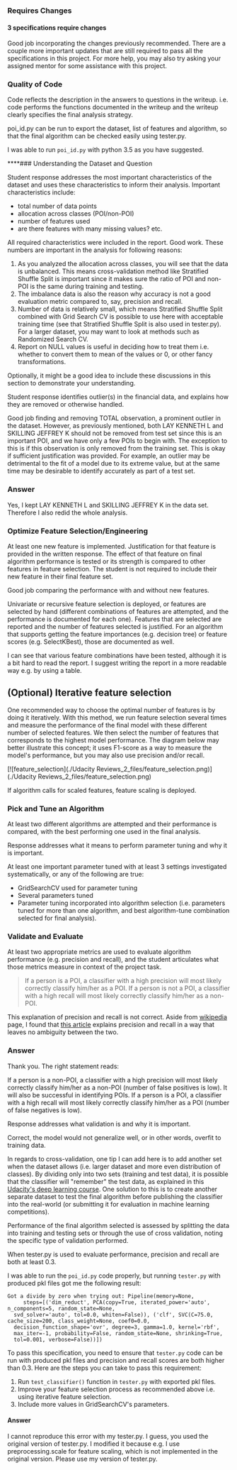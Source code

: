 ### Requires Changes

#### 3 specifications require changes

Good job incorporating the changes previously recommended. There are a couple more important updates that are still required to pass all the specifications in this project. For more help, you may also try asking your assigned mentor for some assistance with this project.

### Quality of Code

Code reflects the description in the answers to questions in the writeup. i.e. code performs the functions documented in the writeup and the writeup clearly specifies the final analysis strategy.

poi_id.py can be run to export the dataset, list of features and algorithm, so that the final algorithm can be checked easily using tester.py.

I was able to run `poi_id.py` with python 3.5 as you have suggested.

****### Understanding the Dataset and Question

Student response addresses the most important characteristics of the dataset and uses these characteristics to inform their analysis. Important characteristics include:

*   total number of data points
*   allocation across classes (POI/non-POI)
*   number of features used
*   are there features with many missing values? etc.

All required characteristics were included in the report. Good work. These numbers are important in the analysis for following reasons:

1.  As you analyzed the allocation across classes, you will see that the data is unbalanced. This means cross-validation method like Stratified Shuffle Split is important since it makes sure the ratio of POI and non-POI is the same during training and testing.
2.  The imbalance data is also the reason why accuracy is not a good evaluation metric compared to, say, precision and recall.
3.  Number of data is relatively small, which means Stratified Shuffle Split combined with Grid Search CV is possible to use here with acceptable training time (see that Stratified Shuffle Split is also used in tester.py). For a larger dataset, you may want to look at methods such as Randomized Search CV.
4.  Report on NULL values is useful in deciding how to treat them i.e. whether to convert them to mean of the values or 0, or other fancy transformations.

Optionally, it might be a good idea to include these discussions in this section to demonstrate your understanding.

Student response identifies outlier(s) in the financial data, and explains how they are removed or otherwise handled.

Good job finding and removing TOTAL observation, a prominent outlier in the dataset. However, as previously mentioned, both LAY KENNETH L and SKILLING JEFFREY K should not be removed from test set since this is an important POI, and we have only a few POIs to begin with. The exception to this is if this observation is only removed from the training set. This is okay if sufficient justification was provided. For example, an outlier may be detrimental to the fit of a model due to its extreme value, but at the same time may be desirable to identify accurately as part of a test set.

### Answer

Yes, I kept LAY KENNETH L and SKILLING JEFFREY K in the data set. Therefore I also redid the whole analysis.

### Optimize Feature Selection/Engineering

At least one new feature is implemented. Justification for that feature is provided in the written response. The effect of that feature on final algorithm performance is tested or its strength is compared to other features in feature selection. The student is not required to include their new feature in their final feature set.

Good job comparing the performance with and without new features.

Univariate or recursive feature selection is deployed, or features are selected by hand (different combinations of features are attempted, and the performance is documented for each one). Features that are selected are reported and the number of features selected is justified. For an algorithm that supports getting the feature importances (e.g. decision tree) or feature scores (e.g. SelectKBest), those are documented as well.

I can see that various feature combinations have been tested, although it is a bit hard to read the report. I suggest writing the report in a more readable way e.g. by using a table.

(Optional) Iterative feature selection
--------------------------------------

One recommended way to choose the optimal number of features is by doing it iteratively. With this method, we run feature selection several times and measure the performance of the final model with these different number of selected features. We then select the number of features that corresponds to the highest model performance. The diagram below may better illustrate this concept; it uses F1-score as a way to measure the model's performance, but you may also use precision and/or recall.

[![feature_selection](./Udacity Reviews_2_files/feature_selection.png)](./Udacity Reviews_2_files/feature_selection.png)

If algorithm calls for scaled features, feature scaling is deployed.

### Pick and Tune an Algorithm

At least two different algorithms are attempted and their performance is compared, with the best performing one used in the final analysis.

Response addresses what it means to perform parameter tuning and why it is important.

At least one important parameter tuned with at least 3 settings investigated systematically, or any of the following are true:

*   GridSearchCV used for parameter tuning
*   Several parameters tuned
*   Parameter tuning incorporated into algorithm selection (i.e. parameters tuned for more than one algorithm, and best algorithm-tune combination selected for final analysis).

### Validate and Evaluate

At least two appropriate metrics are used to evaluate algorithm performance (e.g. precision and recall), and the student articulates what those metrics measure in context of the project task.

> If a person is a POI, a classifier with a high precision will most likely correctly classify him/her as a POI. If a person is not a POI, a classifier with a high recall will most likely correctly classify him/her as a non-POI.

This explanation of precision and recall is not correct. Aside from [wikipedia](https://en.wikipedia.org/wiki/Precision_and_recall) page, I found that [this article](http://rushdishams.blogspot.co.id/2011/03/precision-and-recall.html) explains precision and recall in a way that leaves no ambiguity between the two.
### Answer
Thank you. The right statement reads:
 
If a person is a non-POI, a classifier with a high precision will most likely correctly classify him/her as a non-POI 
(number of false positives is low). It will also be successful in identifying POIs. 
If a person is a POI, a classifier with a high recall will most likely correctly 
classify him/her as a POI (number of false negatives is low).



Response addresses what validation is and why it is important.

Correct, the model would not generalize well, or in other words, overfit to training data.

In regards to cross-validation, one tip I can add here is to add another set when the dataset allows (i.e. larger dataset and more even distribution of classes). By dividing only into two sets (training and test data), it is possible that the classifier will "remember" the test data, as explained in this [Udacity's deep learning course](https://www.udacity.com/course/viewer#!/c-ud730/l-6370362152/m-6379811830). One solution to this is to create another separate dataset to test the final algorithm before publishing the classifier into the real-world (or submitting it for evaluation in machine learning competitions).

Performance of the final algorithm selected is assessed by splitting the data into training and testing sets or through the use of cross validation, noting the specific type of validation performed.

When tester.py is used to evaluate performance, precision and recall are both at least 0.3.

I was able to run the `poi_id.py` code properly, but running `tester.py` with produced pkl files got me the following result:

    Got a divide by zero when trying out: Pipeline(memory=None,
         steps=[('dim_reduct', PCA(copy=True, iterated_power='auto', n_components=5, random_state=None,
      svd_solver='auto', tol=0.0, whiten=False)), ('clf', SVC(C=75.0, cache_size=200, class_weight=None, coef0=0.0,
      decision_function_shape='ovr', degree=3, gamma=1.0, kernel='rbf',
      max_iter=-1, probability=False, random_state=None, shrinking=True,
      tol=0.001, verbose=False))])
    

To pass this specification, you need to ensure that `tester.py` code can be run with produced pkl files and precision and recall scores are both higher than 0.3. Here are the steps you can take to pass this requirement:

1.  Run `test_classifier()` function in `tester.py` with exported pkl files.
2.  Improve your feature selection process as recommended above i.e. using iterative feature selection.
3.  Include more values in GridSearchCV's parameters.

#### Answer

I cannot reproduce this error with my tester.py. I guess, you used the original version of tester.py. I modified it because
e.g. I use preprocessing.scale for feature scaling, which is not implemented in the original version. Please use my 
version of tester.py. 
   